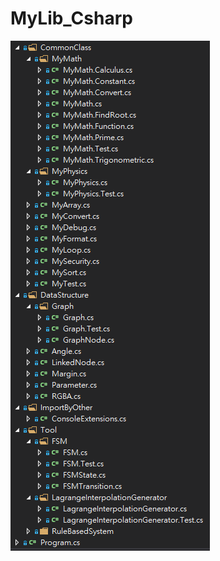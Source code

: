 # MyLib_Csharp
![](https://raw.githubusercontent.com/CWKSC/MyLib_Csharp/master/image/FileStructure.png)